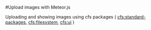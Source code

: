 #Upload images with Meteor.js

Uploading and showing images using cfs packages
(
[cfs:standard-packages](https://atmospherejs.com/cfs/standard-packages),
[cfs:filesystem](https://atmospherejs.com/cfs/filesystem),
[cfs:ui](https://atmospherejs.com/cfs/ui)
)